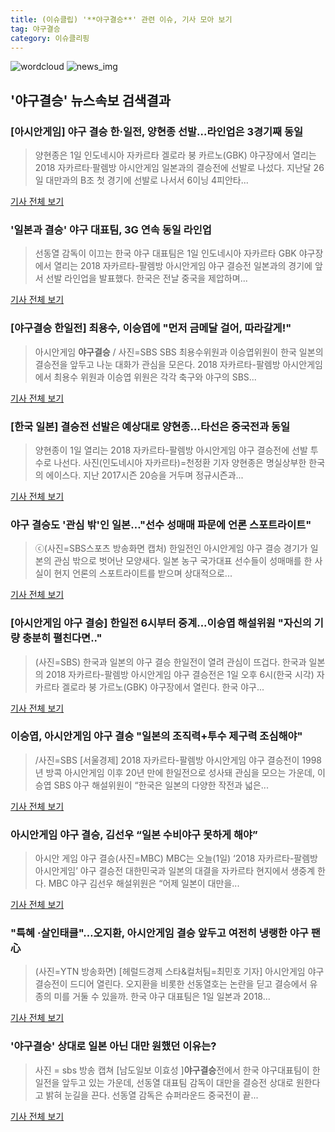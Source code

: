 ```yaml
---
title: (이슈클립) '**야구결승**' 관련 이슈, 기사 모아 보기
tag: 야구결승
category: 이슈클리핑
---
```

![wordcloud](https://s3.ap-northeast-2.amazonaws.com/lyrics101-wordcloud/2018-09-01-1535793483.png)
![news_img](https://user-images.githubusercontent.com/42597476/44507050-1206f400-a6e4-11e8-8d98-7ffbfebb353f.png)
## **'**야구결승**'** 뉴스속보 검색결과
### [아시안게임] 야구 결승 한·일전, 양현종 선발…라인업은 3경기째 동일

>양현종은 1일 인도네시아 자카르타 겔로라 붕 카르노(GBK) 야구장에서 열리는 2018 자카르타·팔렘방 아시안게임 일본과의 결승전에 선발로 나섰다. 지난달 26일 대만과의 B조 첫 경기에 선발로 나서서 6이닝 4피안타...

<a href="http://app.yonhapnews.co.kr/YNA/Basic/SNS/r.aspx?c=AKR20180901047900007&did=1195m" target="_blank">기사 전체 보기</a>

### '일본과 결승' 야구 대표팀, 3G 연속 동일 라인업

>선동열 감독이 이끄는 한국 야구 대표팀은 1일 인도네시아 자카르타 GBK 야구장에서 열리는 2018 자카르타-팔렘방 아시안게임 야구 결승전 일본과의 경기에 앞서 선발 라인업을 발표했다. 한국은 전날 중국을 제압하며...

<a href="http://www.mydaily.co.kr/new_yk/html/read.php?newsid=201809011700466861&ext=na" target="_blank">기사 전체 보기</a>

### [**야구결승** 한일전] 최용수, 이승엽에 "먼저 금메달 걸어, 따라갈게!"

>아시안게임 **야구결승** / 사진=SBS SBS 최용수위원과 이승엽위원이 한국 일본의 결승전을 앞두고 나눈 대화가 관심을 모은다. 2018 자카르타-팔렘방 아시안게임에서 최용수 위원과 이승엽 위원은 각각 축구와 야구의 SBS...

<a href="http://sports.hankooki.com/lpage/baseball/201809/sp2018090117022057390.htm" target="_blank">기사 전체 보기</a>

### [한국 일본] 결승전 선발은 예상대로 양현종…타선은 중국전과 동일

>양현종이 1일 열리는 2018 자카르타-팔렘방 아시안게임 야구 결승전에 선발 투수로 나선다. 사진(인도네시아 자카르타)=천정환 기자 양현종은 명실상부한 한국의 에이스다. 지난 2017시즌 20승을 거두며 정규시즌과...

<a href="http://sports.mk.co.kr/view.php?year=2018&no=551070" target="_blank">기사 전체 보기</a>

### 야구 결승도 '관심 밖'인 일본…"선수 성매매 파문에 언론 스포트라이트"

>ⓒ(사진=SBS스포츠 방송화면 캡처) 한일전인 아시안게임 야구 결승 경기가 일본의 관심 밖으로 벗어난 모양새다. 일본 농구 국가대표 선수들이 성매매를 한 사실이 현지 언론의 스포트라이트를 받으며 상대적으로...

<a href="http://www.dailian.co.kr/news/view/736602/?sc=naver" target="_blank">기사 전체 보기</a>

### [아시안게임 야구 결승] 한일전 6시부터 중계...이승엽 해설위원 "자신의 기량 충분히 펼친다면.."

>(사진=SBS) 한국과 일본의 야구 결승 한일전이 열려 관심이 뜨겁다. 한국과 일본의 2018 자카르타-팔렘방 아시안게임 야구 결승전은 1일 오후 6시(한국 시각) 자카르타 겔로라 붕 가르노(GBK) 야구장에서 열린다. 한국 야구...

<a href="http://www.anewsa.com/detail.php?number=1364788&thread=06r02" target="_blank">기사 전체 보기</a>

### 이승엽, 아시안게임 야구 결승 "일본의 조직력+투수 제구력 조심해야"

>/사진=SBS [서울경제] 2018 자카르타-팔렘방 아시안게임 야구 결승전이 1998년 방콕 아시안게임 이후 20년 만에 한일전으로 성사돼 관심을 모으는 가운데, 이승엽 SBS 야구 해설위원이 “한국은 일본의 다양한 작전과 넓은...

<a href="http://www.sedaily.com/NewsView/1S4GV7N0D8" target="_blank">기사 전체 보기</a>

### 아시안게임 야구 결승, 김선우 “일본 수비야구 못하게 해야”

>아시안 게임 야구 결승(사진=MBC) MBC는 오늘(1일) ‘2018 자카르타-팔렘방 아시안게임’ 야구 결승전 대한민국과 일본의 대결을 자카르타 현지에서 생중계 한다. MBC 야구 김선우 해설위원은 “어제 일본이 대만을...

<a href="http://news.hankyung.com/article/201809010464I" target="_blank">기사 전체 보기</a>

### "특혜 ·살인태클"…오지환, 아시안게임 결승 앞두고 여전히 냉랭한 야구 팬心

>(사진=YTN 방송화면) [헤럴드경제 스타&컬처팀=최민호 기자] 아시안게임 야구 결승전이 드디어 열린다. 오지환을 비롯한 선동열호는 논란을 딛고 결승에서 유종의 미를 거둘 수 있을까. 한국 야구 대표팀은 1일 일본과 2018...

<a href="http://biz.heraldcorp.com/culture/view.php?ud=201809011539002955476_1" target="_blank">기사 전체 보기</a>

### '**야구결승**' 상대로 일본 아닌 대만 원했던 이유는?

>사진 = sbs 방송 캡쳐 [남도일보 이효성 ]**야구결승**전에서 한국 야구대표팀이 한일전을 앞두고 있는 가운데, 선동열 대표팀 감독이 대만을 결승전 상대로 원한다고 밝혀 눈길을 끈다. 선동열 감독은 슈퍼라운드 중국전이 끝...

<a href="http://www.namdonews.com/news/articleView.html?idxno=488444" target="_blank">기사 전체 보기</a>


